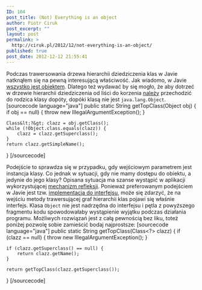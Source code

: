 ```yaml
---
ID: 104
post_title: (Not) Everything is an object
author: Piotr Ciruk
post_excerpt: ""
layout: post
permalink: >
  http://ciruk.pl/2012/12/not-everything-is-an-object/
published: true
post_date: 2012-12-12 21:55:41
---
```

Podczas trawersowania drzewa hierarchii dziedziczenia klas w Javie natknąłem się na pewną interesującą właściwość.
Jak wiadomo, w Javie <a href="http://www.javaworld.com/javaworld/jw-09-2000/jw-0908-eckelobjects.html" title="wszystko jest obiektem" target="_blank">wszystko jest obiektem</a>. Dlatego też wydawać by się mogło, że aby dotrzeć w drzewie hierarchii dziedziczenia od liści do korzenia <a href="http://stackoverflow.com/a/5679311" title="należy" target="_blank">należy</a> przechodzić do rodzica klasy dopóty, dopóki klasą nie jest <code>java.lang.Object</code>.
[sourcecode language="java"]
public static String getTopClass(Object obj) {
	if obj == null) {
		throw new IllegalArgumentException();
	}
	
	Class&lt;?&gt; clazz = obj.getClass();
	while (!Object.class.equals(clazz)) {
		clazz = clazz.getSuperclass();
	}
	return clazz.getSimpleName();
}
[/sourcecode]

Podejście to sprawdza się w przypadku, gdy wejściowym parametrem jest instancja klasy. Co jednak w sytuacji, gdy nie mamy dostępu do obiektu, a jedynie do jego klasy? Opisana sytuacja ma szanse wystąpić w aplikacji wykorzystującej <a href="http://docs.oracle.com/javase/tutorial/reflect/index.html" title="mechanizm refleksji" target="_blank">mechanizm refleksji</a>. Ponieważ preferowanym podejściem w Javie jest tzw. <a href="http://stackoverflow.com/questions/147468/why-should-the-interface-for-a-java-class-be-prefered" target="_blank">implementacja do interfejsu</a>, może się zdarzyć, że na wejściu metody trawersującej graf hierarchii klas pojawi się właśnie interfejs. Klasa <code>Object</code> nie jest nadrzędna do interfejsu i pętla z powyższego fragmentu kodu spowodowałaby wystąpienie wyjątku podczas działania programu. 
Możliwych rozwiązań jest z całą pewnością bez liku, toteż poniżej pozwolę sobie zamieścić bodaj najprostsze:
[sourcecode language="java"]
public static String getTopClass(Class&lt;?&gt; clazz) {
	if (clazz == null) {
		throw new IllegalArgumentException();
	}
	
	if (clazz.getSuperclass() == null) {
		return clazz.getName();
	}
	
	return getTopClass(clazz.getSuperclass());
}
[/sourcecode]